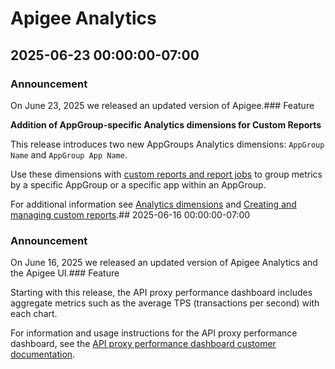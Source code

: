 # Apigee Analytics

## 2025-06-23 00:00:00-07:00

### Announcement

On June 23, 2025 we released an updated version of Apigee.### Feature

**Addition of AppGroup-specific Analytics dimensions for Custom Reports**

This release introduces two new AppGroups Analytics dimensions: `AppGroup Name` and `AppGroup App Name`.

Use these dimensions with [custom reports and report jobs](https://cloud.google.com/apigee/docs/api-platform/analytics/create-custom-reports) to group metrics by a specific AppGroup or a specific app within an AppGroup.

For additional information see [Analytics dimensions](https://cloud.google.com/apigee/docs/api-platform/analytics/analytics-reference#dimensions) and [Creating and managing custom reports](https://cloud.google.com/apigee/docs/api-platform/analytics/create-custom-reports).## 2025-06-16 00:00:00-07:00

### Announcement

On June 16, 2025 we released an updated version of Apigee Analytics and the Apigee UI.### Feature

Starting with this release, the API proxy performance dashboard includes aggregate metrics such as the average TPS (transactions per second) with each chart.

For information and usage instructions for the API proxy performance dashboard, see the [API proxy performance dashboard customer documentation](https://cloud.google.com/apigee/docs/api-platform/analytics/api-proxy-performance-dashboard).